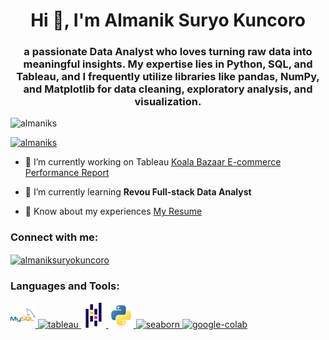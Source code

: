 <h1 align="center">Hi 👋, I'm Almanik Suryo Kuncoro</h1>
<h3 align="center">
  a passionate Data Analyst who loves turning raw data into meaningful insights. My expertise lies in Python, SQL, and Tableau, and I frequently utilize libraries 
  like pandas, NumPy, and Matplotlib for data cleaning, exploratory analysis, and visualization.
</h3>

<p align="left">
  <img src="https://komarev.com/ghpvc/?username=almaniks&label=Profile%20views&color=0e75b6&style=flat" alt="almaniks" />
</p>

<p align="left">
  <a href="https://github.com/ryo-ma/github-profile-trophy">
    <img src="https://github-profile-trophy.vercel.app/?username=almaniks" alt="almaniks" />
  </a>
</p>

- 🔭 I’m currently working on Tableau [Koala Bazaar E-commerce Performance Report](https://public.tableau.com/app/profile/almanik.suryo.kuncoro/vizzes)

- 🌱 I’m currently learning **Revou Full-stack Data Analyst**

- 📄 Know about my experiences [My Resume](https://docs.google.com/document/d/1wcEdyvpAC_mmjOvzpX5tdsI0B7U_zPsD7Ihi9a8AgeA/edit?usp=sharing)

<h3 align="left">Connect with me:</h3>
<p align="left">
  <a href="https://linkedin.com/in/almaniksuryokuncoro" target="_blank">
    <img align="center" src="https://raw.githubusercontent.com/rahuldkjain/github-profile-readme-generator/master/src/images/icons/Social/linked-in-alt.svg" 
         alt="almaniksuryokuncoro" height="30" width="40" />
  </a>
</p>

<h3 align="left">Languages and Tools:</h3>
<p align="left"> 
  <a href="https://www.mysql.com/" target="_blank" rel="noreferrer"> 
    <img src="https://raw.githubusercontent.com/devicons/devicon/master/icons/mysql/mysql-original-wordmark.svg" alt="mysql" width="40" height="40"/> 
  </a>
  <a href="https://www.tableau.com/" target="_blank" rel="noreferrer">
    <img src="https://cdn.worldvectorlogo.com/logos/tableau-software.svg" alt="tableau" width="40" height="40"/>
  </a>
  <a href="https://pandas.pydata.org/" target="_blank" rel="noreferrer"> 
    <img src="https://raw.githubusercontent.com/devicons/devicon/2ae2a900d2f041da66e950e4d48052658d850630/icons/pandas/pandas-original.svg" alt="pandas" width="40" height="40"/> 
  </a> 
  <a href="https://www.python.org" target="_blank" rel="noreferrer"> 
    <img src="https://raw.githubusercontent.com/devicons/devicon/master/icons/python/python-original.svg" alt="python" width="40" height="40"/> 
  </a> 
  <a href="https://seaborn.pydata.org/" target="_blank" rel="noreferrer"> 
    <img src="https://seaborn.pydata.org/_images/logo-mark-lightbg.svg" alt="seaborn" width="40" height="40"/> 
  </a>
  <!-- Added Google Colab icon below -->
  <a href="https://colab.research.google.com/" target="_blank" rel="noreferrer">
    <img src="https://github.com/almaniks/almaniks.github.io/blob/main/assets/google-colab.png?raw=true" alt="google-colab" width="40" height="40"/>
  </a>
</p>
